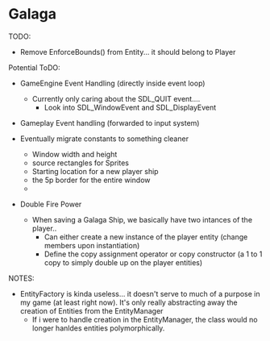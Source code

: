 # Galaga
TODO:
 - Remove EnforceBounds() from Entity... it should belong to Player
 


Potential ToDO:
- GameEngine Event Handling (directly inside event loop)
    - Currently only caring about the SDL_QUIT event....
        - Look into SDL_WindowEvent and SDL_DisplayEvent

- Gameplay Event handling (forwarded to input system)


- Eventually migrate constants to something cleaner
    - Window width and height
    - source rectangles for Sprites
    - Starting location for a new player ship
    - the 5p border for the entire window
    - 

- Double Fire Power
    - When saving a Galaga Ship, we basically have two intances of the player..
        - Can either create a new instance of the player entity (change members upon instantiation)
        - Define the copy assignment operator or copy constructor (a 1 to 1 copy to simply double up on the player entities)    



NOTES:
- EntityFactory is kinda useless... it doesn't serve to much of a purpose in my game (at least right now). It's only really abstracting away the creation of Entities from the EntityManager
    - If i were to handle creation in the EntityManager, the class would no longer hanldes entities polymorphically.